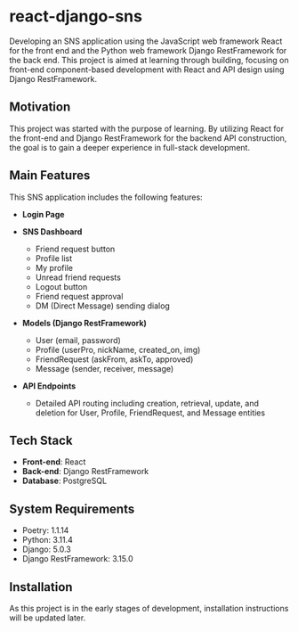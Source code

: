 # react-django-sns

Developing an SNS application using the JavaScript web framework React for the front end and the Python web framework Django RestFramework for the back end. This project is aimed at learning through building, focusing on front-end component-based development with React and API design using Django RestFramework.

## Motivation

This project was started with the purpose of learning. By utilizing React for the front-end and Django RestFramework for the backend API construction, the goal is to gain a deeper experience in full-stack development.

## Main Features

This SNS application includes the following features:

- **Login Page**
- **SNS Dashboard**
  - Friend request button
  - Profile list
  - My profile
  - Unread friend requests
  - Logout button
  - Friend request approval
  - DM (Direct Message) sending dialog

- **Models (Django RestFramework)**
  - User (email, password)
  - Profile (userPro, nickName, created_on, img)
  - FriendRequest (askFrom, askTo, approved)
  - Message (sender, receiver, message)

- **API Endpoints**
  - Detailed API routing including creation, retrieval, update, and deletion for User, Profile, FriendRequest, and Message entities

## Tech Stack

- **Front-end**: React
- **Back-end**: Django RestFramework
- **Database**: PostgreSQL

## System Requirements

- Poetry: 1.1.14
- Python: 3.11.4
- Django: 5.0.3
- Django RestFramework: 3.15.0

## Installation

As this project is in the early stages of development, installation instructions will be updated later.

